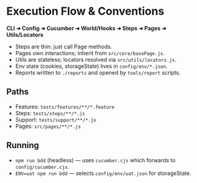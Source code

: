 # Execution Flow & Conventions

**CLI ➜ Config ➜ Cucumber ➜ World/Hooks ➜ Steps ➜ Pages ➜ Utils/Locators**

- Steps are thin: just call Page methods.
- Pages own interactions; inherit from `src/core/basePage.js`.
- Utils are stateless; locators resolved via `src/utils/locators.js`.
- Env state (cookies, storageState) lives in `config/env/*.json`.
- Reports written to `./reports` and opened by `tools/report` scripts.

## Paths
- Features: `tests/features/**/*.feature`
- Steps: `tests/steps/**/*.js`
- Support: `tests/support/**/*.js`
- Pages: `src/pages/**/*.js`

## Running
- `npm run bdd` (headless) — uses `cucumber.cjs` which forwards to `config/cucumber.cjs`.
- `ENV=uat npm run bdd` — selects `config/env/uat.json` for storageState.
